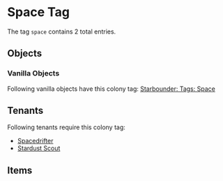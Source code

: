 # Space Tag

The tag `space` contains 2 total entries.

## Objects

### Vanilla Objects

Following vanilla objects have this colony tag: [Starbounder: Tags: Space](https://starbounder.org/Tag:Space)

## Tenants

Following tenants require this colony tag:

- [Spacedrifter](https://ceterai.github.io/MyEnternia/Wiki/Spacedrifter)
- [Stardust Scout](https://ceterai.github.io/MyEnternia/Wiki/StardustScout)

## Items
